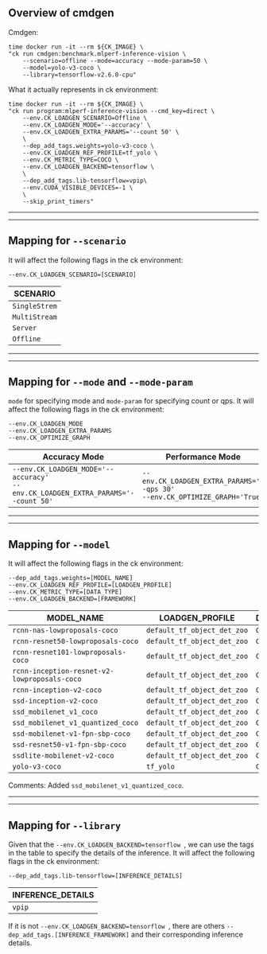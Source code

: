 ## Overview of cmdgen
Cmdgen:
```
time docker run -it --rm ${CK_IMAGE} \
"ck run cmdgen:benchmark.mlperf-inference-vision \
    --scenario=offline --mode=accuracy --mode-param=50 \
    --model=yolo-v3-coco \
    --library=tensorflow-v2.6.0-cpu"
```
What it actually represents in ck environment:
```
time docker run -it --rm ${CK_IMAGE} \
"ck run program:mlperf-inference-vision --cmd_key=direct \
    --env.CK_LOADGEN_SCENARIO=Offline \
    --env.CK_LOADGEN_MODE='--accuracy' \
    --env.CK_LOADGEN_EXTRA_PARAMS='--count 50' \
    \
    --dep_add_tags.weights=yolo-v3-coco \
    --env.CK_LOADGEN_REF_PROFILE=tf_yolo \
    --env.CK_METRIC_TYPE=COCO \
    --env.CK_LOADGEN_BACKEND=tensorflow \
    \
    --dep_add_tags.lib-tensorflow=vpip\
    --env.CUDA_VISIBLE_DEVICES=-1 \
    \
    --skip_print_timers"
```

---
---
## Mapping for `--scenario`
It will affect the following flags in the ck environment:
```
--env.CK_LOADGEN_SCENARIO=[SCENARIO]
```
|SCENARIO|
|---|
| `SingleStrem` |
| `MultiStream` | 
| `Server` |
| `Offline` |

---
---

## Mapping for `--mode` and `--mode-param`
`mode` for specifying mode and `mode-param` for specifying count or qps. 
It will affect the following flags in the ck environment:
```
--env.CK_LOADGEN_MODE
--env.CK_LOADGEN_EXTRA_PARAMS
--env.CK_OPTIMIZE_GRAPH
```

| Accuracy Mode | Performance Mode |
| --- | ---|
|`--env.CK_LOADGEN_MODE='--accuracy'` <br> `--env.CK_LOADGEN_EXTRA_PARAMS='--count 50'` | `--env.CK_LOADGEN_EXTRA_PARAMS='--qps 30'` <br> `--env.CK_OPTIMIZE_GRAPH='True'`|

---
---

## Mapping for `--model`
It will affect the following flags in the ck environment:
```
--dep_add_tags.weights=[MODEL_NAME]
--env.CK_LOADGEN_REF_PROFILE=[LOADGEN_PROFILE]
--env.CK_METRIC_TYPE=[DATA_TYPE]
--env.CK_LOADGEN_BACKEND=[FRAMEWORK]
```

| MODEL_NAME | LOADGEN_PROFILE | DATA_TYPE | FRAMEWORK |
| --- | --- | --- | --- |
|`rcnn-nas-lowproposals-coco`|`default_tf_object_det_zoo`| `COCO` | `tensorflow` |
|`rcnn-resnet50-lowproposals-coco`| `default_tf_object_det_zoo`|  `COCO` | `tensorflow` |
|`rcnn-resnet101-lowproposals-coco`| `default_tf_object_det_zoo`| `COCO` | `tensorflow` |
|`rcnn-inception-resnet-v2-lowproposals-coco`| `default_tf_object_det_zoo`| `COCO` | `tensorflow` |
|`rcnn-inception-v2-coco`|`default_tf_object_det_zoo`| `COCO` | `tensorflow` |
|`ssd-inception-v2-coco`|`default_tf_object_det_zoo`| `COCO` | `tensorflow` |
|`ssd_mobilenet_v1_coco`|`default_tf_object_det_zoo`| `COCO` | `tensorflow` |
|`ssd_mobilenet_v1_quantized_coco`|`default_tf_object_det_zoo`| `COCO` | `tensorflow` |
|`ssd-mobilenet-v1-fpn-sbp-coco`|`default_tf_object_det_zoo`| `COCO` | `tensorflow` |
|`ssd-resnet50-v1-fpn-sbp-coco`|`default_tf_object_det_zoo`| `COCO` | `tensorflow` |
|`ssdlite-mobilenet-v2-coco`|`default_tf_object_det_zoo`| `COCO` | `tensorflow` |
|`yolo-v3-coco`|`tf_yolo`| `COCO` | `tensorflow` |

Comments: Added `ssd_mobilenet_v1_quantized_coco`.

---
---

## Mapping for `--library`
Given that the `--env.CK_LOADGEN_BACKEND=tensorflow `, we can use the tags in the table to specify the details of the inference. It will affect the following flags in the ck environment:
```
--dep_add_tags.lib-tensorflow=[INFERENCE_DETAILS]
```
|INFERENCE_DETAILS|
|---|
|`vpip` |

If it is not `--env.CK_LOADGEN_BACKEND=tensorflow `, there are others `--dep_add_tags.[INFERENCE_FRAMEWORK]` and their corresponding inference details. 